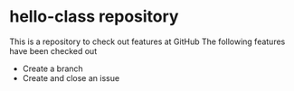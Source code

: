 # hello-class repository
This is a repository to check out features at GitHub
The following features have been checked out
- Create a branch
- Create and close an issue
